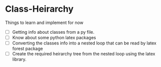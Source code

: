 # Class-Heirarchy
Things to learn and implement for now
- [ ] Getting info about classes from a py file.
- [ ] Know about some python latex packages
- [ ] Converting the classes info into a nested loop that can be read by latex forest package
- [ ] Create the required heirarchy tree from the nested loop using the latex library.
